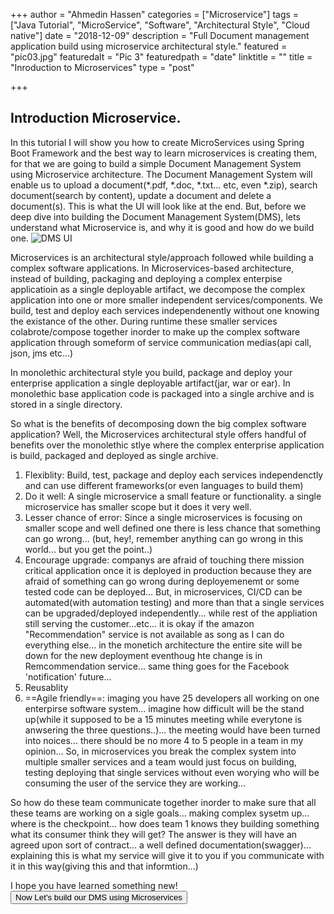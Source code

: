 +++
author = "Ahmedin Hassen"
categories = ["Microservice"]
tags = ["Java Tutorial", "MicroService", "Software", "Architectural Style", "Cloud native"]
date = "2018-12-09"
description = "Full Document management application build using microservice architectural style."
featured = "pic03.jpg"
featuredalt = "Pic 3"
featuredpath = "date"
linktitle = ""
title = "Inroduction to Microservices"
type = "post"

+++

## Introduction Microservice. 

In this tutorial I will show you how to create MicroServices using Spring Boot Framework and the best way to learn microservices is creating them, for that we are going to build a simple Document Management System using Microservice architecture. The Document Management System will enable us to upload a document(*.pdf, *.doc, *.txt... etc, even *.zip), search  document(search by content), update a document and delete a document(s).  This is what the UI will look like at the end.
 But, before we deep dive into building the Document Management System(DMS), lets understand what Microservice is, and why it is good and how do we build one.
![DMS UI](/img/dms-ui.jpg)


Microservices is an architectural style/approach followed while building a complex software applications. In Microservices-based architecture, instead of building, packaging and deploying a complex enterpise applicatioin as a single deployable artifact, we decompose the complex application into one or more smaller independent services/components. We build, test and deploy each services independenently without one knowing the existance of the other. During runtime these smaller services colabrote/compose together inorder to make up the complex software application through someform of service communication medias(api call, json, jms etc...)


In monolethic architectural style you build, package and deploy your enterprise application a single deployable artifact(jar, war or ear). In monolethic base application code is packaged into a single archive and is  stored in a single directory.


So what is the benefits of decomposing  down the big complex software application? Well, the Microservices architectural style offers handful of benefits over the monolethic stlye where the complex enterprise application is build, packaged and deployed as single archive.

1. Flexiblity: Build, test, package and deploy each services independenctly and can use different frameworks(or even languages to build them)
2. Do it well: A single microservice a small feature or functionality. a single microservice has smaller scope but it does it very well.
3. Lesser chance of error: Since a single microservices is focusing on smaller scope and well defined one there is less chance that something can go wrong... (but, hey!, remember anything can go wrong in this world... but you get the point..)
4. Encourage upgrade: companys are afraid of touching there mission critical application once it is deployed in production because they are afraid of something can go wrong during deployemenemt or some tested code can be deployed... But, in microservices, CI/CD can be automated(with automation testing) and more than that a single services can be upgraded/deployed independently... while rest of the appliation still serving the customer...etc... it is okay if the amazon "Recommendation" service is not available as song as I can do everything else... in the monetich architecture the entire site will be down for the new deployment eventhoug hte change is in Remcommendation service... same thing goes for the Facebook 'notification' future...
5. Reusablity
6. ==Agile friendly==: imaging you have 25 developers all working on one enterpirse software system... imagine how difficult will be the stand up(while it supposed to be a 15 minutes meeting while everytone is anwsering the three questions..)... the meeting would have been turned into noices... there should be no more 4 to 5 people in a team in my opinion... So, in microservices you break the complex system into multiple smaller services and a team would just focus on building, testing deploying that single services without even worying who will be consuming the user of the service they are working...

So how do these team communicate together inorder to make sure that all these teams are working on a sigle goals... making complex sysetm up... where is the checkpoint... how does team 1 knows they building something what its consumer think they will get?
The answer is they will have an agreed upon sort of contract... a well defined documentation(swagger)... explaining this is what my service will give it to you if you communicate with it in this way(giving this and that informtion...)

I hope you have learned something new! <button name="button" onclick="/projects" class="button">Now Let's build our DMS using Microservices</button>

